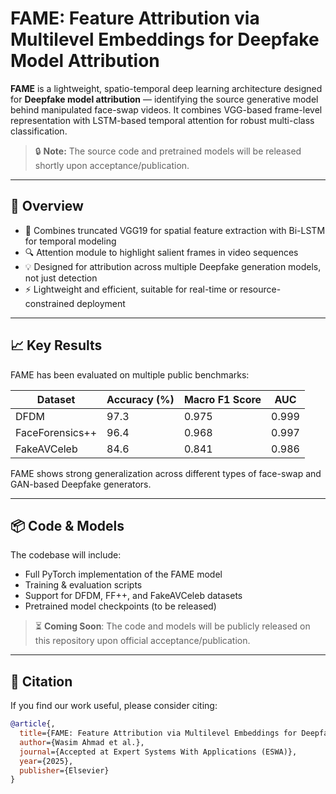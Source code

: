 # FAME: Feature Attribution via Multilevel Embeddings for Deepfake Model Attribution

**FAME** is a lightweight, spatio-temporal deep learning architecture designed for **Deepfake model attribution** — identifying the source generative model behind manipulated face-swap videos. It combines VGG-based frame-level representation with LSTM-based temporal attention for robust multi-class classification.

> 🔒 **Note:** The source code and pretrained models will be released shortly upon acceptance/publication.

---

## 🧠 Overview

- 🧩 Combines truncated VGG19 for spatial feature extraction with Bi-LSTM for temporal modeling
- 🔍 Attention module to highlight salient frames in video sequences
- 💡 Designed for attribution across multiple Deepfake generation models, not just detection
- ⚡ Lightweight and efficient, suitable for real-time or resource-constrained deployment

---

## 📈 Key Results

FAME has been evaluated on multiple public benchmarks:

| Dataset         | Accuracy (%) | Macro F1 Score | AUC     |
|-----------------|--------------|----------------|---------|
| DFDM            | 97.3         | 0.975          | 0.999   |
| FaceForensics++ | 96.4         | 0.968          | 0.997   |
| FakeAVCeleb     | 84.6         | 0.841          | 0.986   |

FAME shows strong generalization across different types of face-swap and GAN-based Deepfake generators.

---

## 📦 Code & Models

The codebase will include:

- Full PyTorch implementation of the FAME model
- Training & evaluation scripts
- Support for DFDM, FF++, and FakeAVCeleb datasets
- Pretrained model checkpoints (to be released)

> ⏳ **Coming Soon**: The code and models will be publicly released on this repository upon official acceptance/publication.

---

## 📄 Citation

If you find our work useful, please consider citing:

```bibtex
@article{,
  title={FAME: Feature Attribution via Multilevel Embeddings for Deepfake Model Attribution},
  author={Wasim Ahmad et al.},
  journal={Accepted at Expert Systems With Applications (ESWA)},
  year={2025},
  publisher={Elsevier}
}
